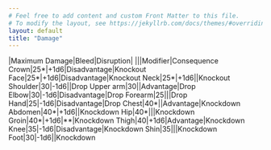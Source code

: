 ```yaml
---
# Feel free to add content and custom Front Matter to this file.
# To modify the layout, see https://jekyllrb.com/docs/themes/#overriding-theme-defaults
layout: default 
title: "Damage"
---
```


|Maximum Damage|Bleed|Disruption|
|||Modifier|Consequence
Crown|25*|+1d6|Disadvantage|Knockout
Face|25*|+1d6|Disadvantage|Knockout
Neck|25*|+1d6||Knockout
Shoulder|30|-1d6||Drop
Upper arm|30||Advantage|Drop
Elbow|30|-1d6|Disadvantage|Drop
Forearm|25|||Drop
Hand|25|-1d6|Disadvantage|Drop
Chest|40*||Advantage|Knockdown
Abdomen|40*|+1d6||Knockdown
Hip|40*|||Knockdown
Groin|40*|+1d6|**|Knockdown
Thigh|40|+1d6|Advantage|Knockdown
Knee|35|-1d6|Disadvantage|Knockdown
Shin|35|||Knockdown
Foot|30|-1d6||Knockdown
